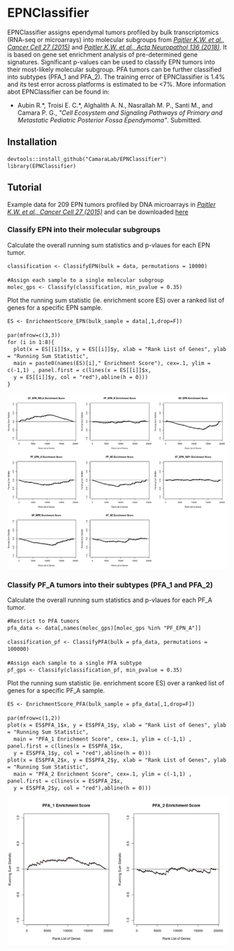 
EPNClassifier
================

EPNClassifier assigns ependymal tumors profiled by bulk transcriptomics (RNA-seq or microarrays) into molecular subgroups from [*Pajtler K.W. et al., Cancer Cell 27 (2015)*](https://www.sciencedirect.com/science/article/pii/S153561081500135X?via%3Dihub) and [*Pajtler K.W. et al., Acta Neuropathol 136 (2018)*](https://link.springer.com/article/10.1007/s00401-018-1877-0). It is based on gene set enrichment analysis of pre-determined gene signatures. Significant p-values can be used to classify EPN tumors into their most-likely molecular subgroup. PFA tumors can be further classified into subtypes (PFA_1 and PFA_2). The training error of EPNClassifier is 1.4% and its test error across platforms is estimated to be <7%. More information abot EPNClassifier can be found in:

- Aubin R.\*, Troisi E. C.\*, Alghalith A. N., Nasrallah M. P., Santi M., and Camara P. G., *"Cell Ecosystem and Signaling Pathways of Primary and Metastatic
Pediatric Posterior Fossa Ependymoma"*. Submitted.


Installation
-----------------

```{r}
devtools::install_github("CamaraLab/EPNClassifier")
library(EPNClassifier)
```

Tutorial
-----------------

Example data for 209 EPN tumors profiled by DNA microarrays in [*Pajtler K.W. et al., Cancer Cell 27 (2015)*](https://www.sciencedirect.com/science/article/pii/S153561081500135X?via%3Dihub) and can be
downloaded [here](https://www.dropbox.com/s/jc87se1hi00w0i3/Normalized_Microarray.txt?dl=1)

### Classify EPN into their molecular subgroups

Calculate the overall running sum statistics and p-vlaues for each EPN tumor.

```{r}
classification <- ClassifyEPN(bulk = data, permutations = 10000)

#Assign each sample to a single molecular subgroup
molec_gps <- Classify(classification, min_pvalue = 0.35)
```

Plot the running sum statistic (ie. enrichment score ES) over a ranked list of genes for a specific EPN sample.

```{r}
ES <- EnrichmentScore_EPN(bulk_sample = data[,1,drop=F])

par(mfrow=c(3,3))
for (i in 1:8){
  plot(x = ES[[i]]$x, y = ES[[i]]$y, xlab = "Rank List of Genes", ylab = "Running Sum Statistic", 
  main = paste0(names(ES)[i]," Enrichment Score"), cex=.1, ylim = c(-1,1) , panel.first = c(lines(x = ES[[i]]$x, 
  y = ES[[i]]$y, col = "red"),abline(h = 0)))
}
```

![](examples/Figures_markdown/ESPlot_EPN3.png)



### Classify PF_A tumors into their subtypes (PFA_1 and PFA_2)

Calculate the overall running sum statistics and p-vlaues for each PF_A tumor.

```{r}
#Restrict to PFA tumors
pfa_data <- data[,names(molec_gps)[molec_gps %in% "PF_EPN_A"]]

classification_pf <- ClassifyPFA(bulk = pfa_data, permutations = 100000)

#Assign each sample to a single PFA subtype
pf_gps <- Classify(classification_pf, min_pvalue = 0.35)
```

Plot the running sum statistic (ie. enrichment score ES) over a ranked list of genes for a specific PF_A sample.

```{r}
ES <- EnrichmentScore_PFA(bulk_sample = pfa_data[,1,drop=F])

par(mfrow=c(1,2))
plot(x = ES$PFA_1$x, y = ES$PFA_1$y, xlab = "Rank List of Genes", ylab = "Running Sum Statistic", 
  main = "PFA_1 Enrichment Score", cex=.1, ylim = c(-1,1) , panel.first = c(lines(x = ES$PFA_1$x, 
  y = ES$PFA_1$y, col = "red"),abline(h = 0)))
plot(x = ES$PFA_2$x, y = ES$PFA_2$y, xlab = "Rank List of Genes", ylab = "Running Sum Statistic", 
  main = "PFA_2 Enrichment Score", cex=.1, ylim = c(-1,1) , panel.first = c(lines(x = ES$PFA_2$x, 
  y = ES$PFA_2$y, col = "red"),abline(h = 0)))  
```

![](examples/Figures_markdown/ESPlot_PFA2.png)






